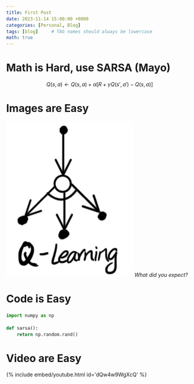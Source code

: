 ```yaml
---
title: First Post
date: 2023-11-14 15:00:00 +0800
categories: [Personal, Blog]
tags: [blog]     # TAG names should always be lowercase
math: true
---
```


# Math is Hard, use SARSA (Mayo)

$$
Q(s, a) \leftarrow Q(s, a) + \alpha \left[ R + \gamma Q(s', a') - Q(s, a) \right]
$$

# Images are Easy

![SARSA](/assets/img/sample/sarsa.png)
_What did you expect?_

# Code is Easy

```python
import numpy as np

def sarsa():
    return np.random.rand()
```

# Video are Easy

{% include embed/youtube.html id='dQw4w9WgXcQ' %}

